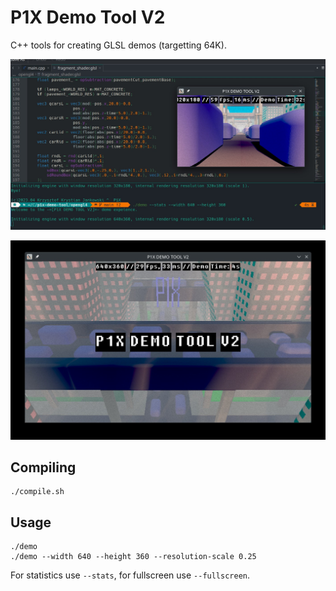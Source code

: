 # P1X Demo Tool V2

C++ tools for creating GLSL demos (targetting 64K).

![Development Screenshot](screen1.jpg)

![Demo Screenshot](screen2.jpg)

## Compiling
```
./compile.sh
```

## Usage

```
./demo
./demo --width 640 --height 360 --resolution-scale 0.25
```

For statistics use ```--stats```, for fullscreen use ```--fullscreen```.
